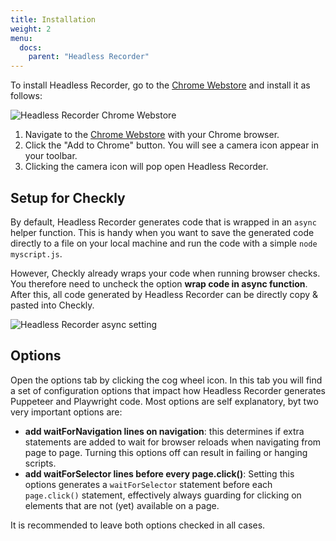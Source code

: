 ```yaml
---
title: Installation
weight: 2
menu:
  docs:
    parent: "Headless Recorder"
---
```


To install Headless Recorder, go to the [Chrome Webstore](https://chrome.google.com/webstore/detail/puppeteer-recorder/djeegiggegleadkkbgopoonhjimgehda)
and install it as follows:

![Headless Recorder Chrome Webstore](/docs/images/browser-checks/chrome-webstore.png)

1. Navigate to the [Chrome Webstore](https://chrome.google.com/webstore/detail/puppeteer-recorder/djeegiggegleadkkbgopoonhjimgehda) with your Chrome browser.
2. Click the "Add to Chrome" button. You will see a camera icon appear in your toolbar.
3. Clicking the camera icon will pop open Headless Recorder.

## Setup for Checkly

By default, Headless Recorder generates code that is wrapped in an `async` helper function. This is handy when you want
to save the generated code directly to a file on your local machine and run the code with a simple `node myscript.js`.

However, Checkly already wraps your code when running browser checks. You therefore need to uncheck the option **wrap code in 
async function**. After this, all code generated by Headless Recorder can be directly copy & pasted into Checkly.

![Headless Recorder async setting](/docs/images/browser-checks/recorder_asyncwrap.png)


## Options

Open the options tab by clicking the cog wheel icon. In this tab you will find a set of configuration options that impact
how Headless Recorder generates Puppeteer and Playwright code. Most options are self explanatory, byt two very important options are:

- **add waitForNavigation lines on navigation**: this determines if extra statements are added to wait for browser reloads
when navigating from page to page. Turning this options off can result in failing or hanging scripts.
- **add waitForSelector lines before every page.click()**: Setting this options generates a `waitForSelector` statement before
each `page.click()` statement, effectively always guarding for clicking on elements that are not (yet) available on a page.

It is recommended to leave both options checked in all cases.
